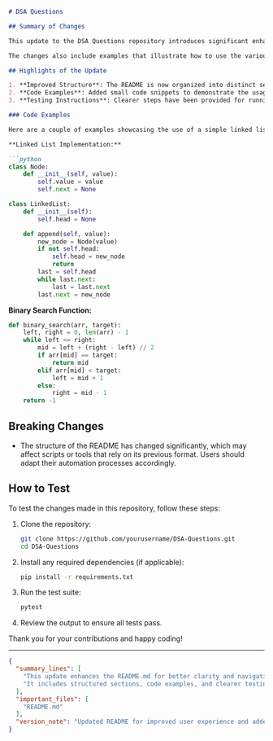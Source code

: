 ```markdown
# DSA Questions

## Summary of Changes

This update to the DSA Questions repository introduces significant enhancements to the README.md file, aimed at improving clarity and navigation for users. The primary goal is to make it easier for developers and contributors to understand the structure of the repository, the types of data structures and algorithms covered, and how to effectively run tests. The revised README now includes a well-defined structure, making it more user-friendly.

The changes also include examples that illustrate how to use the various data structures and algorithms provided in the repository. By including concise code snippets, users can quickly grasp how to implement these concepts in their projects, thereby enhancing their learning experience.

## Highlights of the Update

1. **Improved Structure**: The README is now organized into distinct sections for better readability.
2. **Code Examples**: Added small code snippets to demonstrate the usage of key data structures and algorithms.
3. **Testing Instructions**: Clearer steps have been provided for running tests, ensuring users can validate their implementations easily.

### Code Examples

Here are a couple of examples showcasing the use of a simple linked list and a binary search algorithm:

**Linked List Implementation:**

```python
class Node:
    def __init__(self, value):
        self.value = value
        self.next = None

class LinkedList:
    def __init__(self):
        self.head = None

    def append(self, value):
        new_node = Node(value)
        if not self.head:
            self.head = new_node
            return
        last = self.head
        while last.next:
            last = last.next
        last.next = new_node
```

**Binary Search Function:**

```python
def binary_search(arr, target):
    left, right = 0, len(arr) - 1
    while left <= right:
        mid = left + (right - left) // 2
        if arr[mid] == target:
            return mid
        elif arr[mid] < target:
            left = mid + 1
        else:
            right = mid - 1
    return -1
```

## Breaking Changes

- The structure of the README has changed significantly, which may affect scripts or tools that rely on its previous format. Users should adapt their automation processes accordingly.

## How to Test

To test the changes made in this repository, follow these steps:

1. Clone the repository:
   ```bash
   git clone https://github.com/yourusername/DSA-Questions.git
   cd DSA-Questions
   ```

2. Install any required dependencies (if applicable):
   ```bash
   pip install -r requirements.txt
   ```

3. Run the test suite:
   ```bash
   pytest
   ```

4. Review the output to ensure all tests pass.

Thank you for your contributions and happy coding!

---

```json
{
  "summary_lines": [
    "This update enhances the README.md for better clarity and navigation.",
    "It includes structured sections, code examples, and clearer testing instructions."
  ],
  "important_files": [
    "README.md"
  ],
  "version_note": "Updated README for improved user experience and added examples."
}
```
```